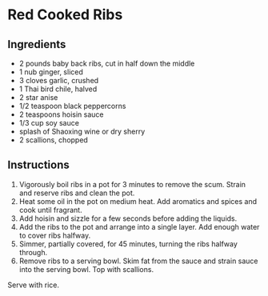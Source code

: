 # Red Cooked Ribs

## Ingredients

- 2 pounds baby back ribs, cut in half down the middle
- 1 nub ginger, sliced
- 3 cloves garlic, crushed
- 1 Thai bird chile, halved
- 2 star anise
- 1/2 teaspoon black peppercorns
- 2 teaspoons hoisin sauce
- 1/3 cup soy sauce
- splash of Shaoxing wine or dry sherry
- 2 scallions, chopped

## Instructions

1. Vigorously boil ribs in a pot for 3 minutes to remove the scum. Strain and reserve ribs and clean the pot.
2. Heat some oil in the pot on medium heat. Add aromatics and spices and cook until fragrant.
3. Add hoisin and sizzle for a few seconds before adding the liquids.
4. Add the ribs to the pot and arrange into a single layer. Add enough water to cover ribs halfway.
5. Simmer, partially covered, for 45 minutes, turning the ribs halfway through.
6. Remove ribs to a serving bowl. Skim fat from the sauce and strain sauce into the serving bowl. Top with scallions.

Serve with rice.
